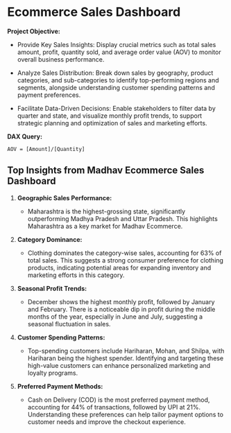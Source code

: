 # Ecommerce Sales Dashboard

**Project Objective:**

* Provide Key Sales Insights: Display crucial metrics such as total sales amount, profit, quantity sold, and average order value (AOV) to monitor overall business performance.

* Analyze Sales Distribution: Break down sales by geography, product categories, and sub-categories to identify top-performing regions and segments, alongside understanding customer spending patterns and payment preferences.

* Facilitate Data-Driven Decisions: Enable stakeholders to filter data by quarter and state, and visualize monthly profit trends, to support strategic planning and optimization of sales and marketing efforts.

**DAX Query:**

```DAX
AOV = [Amount]/[Quantity]
```

## Top Insights from Madhav Ecommerce Sales Dashboard

1. **Geographic Sales Performance:**
   - Maharashtra is the highest-grossing state, significantly outperforming Madhya Pradesh and Uttar Pradesh. This highlights Maharashtra as a key market for Madhav Ecommerce.

2. **Category Dominance:**
   - Clothing dominates the category-wise sales, accounting for 63% of total sales. This suggests a strong consumer preference for clothing products, indicating potential areas for expanding inventory and marketing efforts in this category.

3. **Seasonal Profit Trends:**
   - December shows the highest monthly profit, followed by January and February. There is a noticeable dip in profit during the middle months of the year, especially in June and July, suggesting a seasonal fluctuation in sales.

4. **Customer Spending Patterns:**
   - Top-spending customers include Hariharan, Mohan, and Shilpa, with Hariharan being the highest spender. Identifying and targeting these high-value customers can enhance personalized marketing and loyalty programs.

5. **Preferred Payment Methods:**
   - Cash on Delivery (COD) is the most preferred payment method, accounting for 44% of transactions, followed by UPI at 21%. Understanding these preferences can help tailor payment options to customer needs and improve the checkout experience.
